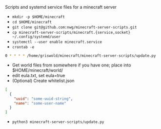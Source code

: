 Scripts and systemd service files for a minecraft server

* `mkdir -p $HOME/minecraft`
* `cd $HOME/minecraft`
* `git clone git@github.com:nwg/minecraft-server-scripts.git`
* `cp minecraft-server-scripts/minecraft.{service,socket} ~/.config/systemd/user`
* `systemctl --user enable minecraft.service`
* `crontab -e`

```sh
0 * * * * /home/griswold/minecraft/minecraft-server-scripts/update.py
```

* Get world files from somewhere if you have one; place into $HOME/minecraft/world/
* edit eula.txt, set eula=true
* (Optional) Create whitelist.json

```json
[
  {
    "uuid": "some-uuid-string",
    "name": "some-user-name"
  }
]
```

* `python3 minecraft-server-scripts/update.py`
